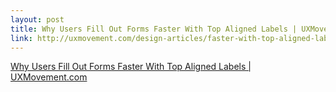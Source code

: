 ```yaml
--- 
layout: post
title: Why Users Fill Out Forms Faster With Top Aligned Labels | UXMovement.com
link: http://uxmovement.com/design-articles/faster-with-top-aligned-labels
---
```

<a href=
"http://uxmovement.com/design-articles/faster-with-top-aligned-labels">
Why Users Fill Out Forms Faster With Top Aligned Labels |
UXMovement.com</a>
